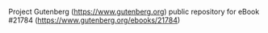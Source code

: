 Project Gutenberg (https://www.gutenberg.org) public repository for eBook #21784 (https://www.gutenberg.org/ebooks/21784)
